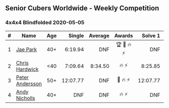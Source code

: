 ## Senior Cubers Worldwide - Weekly Competition
### 4x4x4 Blindfolded 2020-05-05

| # | Name | Age | Single | Average | Awards | Solve 1 | Solve 2 | Solve 3 | Video |
| :--: | -- | :--: | --: | --: | :--: | --: | --: | --: | :-- |
| 1 | [Jae Park](../../persons/jae_park.md) | 40+ | 6:19.94 | DNF | 🏆 🥇 🔥 ⚡ | DNF | 6:19.94 | DNF | [Link](https://www.facebook.com/events/2624652641189887/permalink/2625297171125434/) |
| 2 | [Chris Hardwick](../../persons/chris_hardwick.md) | <40 | 7:09.64 | 8:34.50 | 🔥 ⚡ | 8:25.85 | 7:09.64 | 10:08.00 | [Link](https://www.facebook.com/events/2624652641189887/permalink/2625339637787854/) |
| 3 | [Peter Andersson](../../persons/peter_andersson.md) | 50+ | 12:07.77 | DNF | 🥈 🔥 ⚡ | 12:07.77 | 14:44.42 | DNF | [Link](https://www.facebook.com/events/2624652641189887/permalink/2627420757579742/) |
| 4 | [Andy Nicholls](../../persons/andy_nicholls.md) | 40+ | DNF | DNF | 🔥 ⚡ | DNF | DNF | DNF | [Link](https://www.facebook.com/events/2624652641189887/permalink/2626792320975919/) |

<!-- Global site tag (gtag.js) - Google Analytics -->
<script async src="https://www.googletagmanager.com/gtag/js?id=UA-86348435-3"></script>
<script>window.dataLayer = window.dataLayer || []; function gtag() {dataLayer.push(arguments);} gtag('js', new Date()); gtag('config', 'UA-86348435-3');</script>
